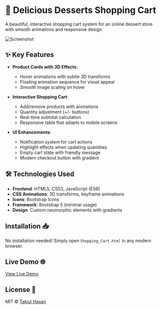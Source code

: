 # 🛒 Delicious Desserts Shopping Cart

A beautiful, interactive shopping cart system for an online dessert store with smooth animations and responsive design.

![Screenshot](https://github.com/user-attachments/assets/b35ab5e6-58fc-483f-98b7-b0d9d35bc783)

## ✨ Key Features

- **Product Cards with 3D Effects**:
  - Hover animations with subtle 3D transforms
  - Floating animation sequence for visual appeal
  - Smooth image scaling on hover

- **Interactive Shopping Cart**:
  - Add/remove products with animations
  - Quantity adjustment (+/- buttons)
  - Real-time subtotal calculation
  - Responsive table that adapts to mobile screens

- **UI Enhancements**:
  - Notification system for cart actions
  - Highlight effects when updating quantities
  - Empty cart state with friendly message
  - Modern checkout button with gradient

## 🛠️ Technologies Used

- **Frontend**: HTML5, CSS3, JavaScript (ES6)
- **CSS Animations**: 3D transforms, keyframe animations
- **Icons**: Bootstrap Icons
- **Framework**: Bootstrap 5 (minimal usage)
- **Design**: Custom neumorphic elements with gradients

## Installation 📥

No installation needed! Simply open `Shopping_Cart.html` in any modern browser.

## Live Demo 🌐

[View Live Demo](https://github.com/kmt-dev80)

## License 📄

MIT © [Takiul Hasan](https://github.com/kmt-dev80)
